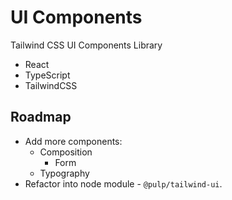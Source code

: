 # UI Components

Tailwind CSS UI Components Library

- React
- TypeScript
- TailwindCSS

## Roadmap

- Add more components:
  - Composition
    - Form
  - Typography
- Refactor into node module - `@pulp/tailwind-ui`.
